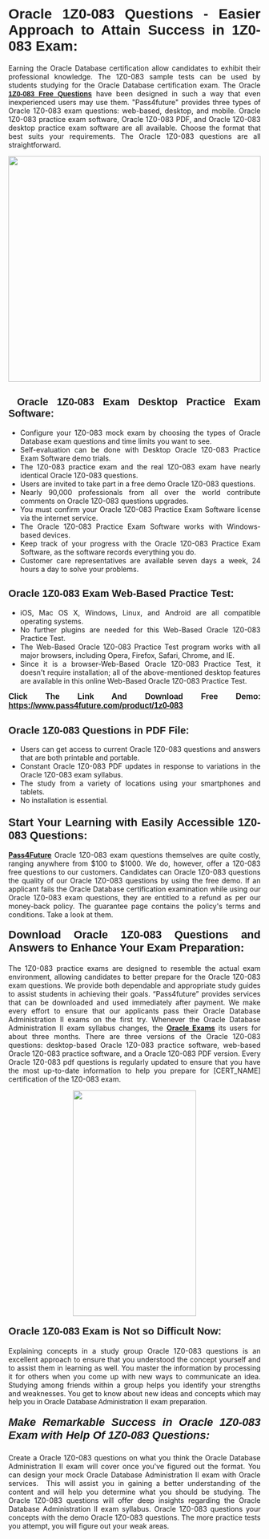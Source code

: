 <h1 style="text-align: justify;"><span style="font-family:Tahoma,Geneva,sans-serif;"><strong>Oracle 1Z0-083 Questions - Easier Approach to Attain Success in 1Z0-083 Exam:</strong></span></h1>

<p style="text-align: justify;">Earning the Oracle Database certification allow candidates to exhibit their professional knowledge. The 1Z0-083 sample tests can be used by students studying for the Oracle Database certification exam. The Oracle <a href="https://www.pass4future.com/questions/oracle/1z0-083" target="_blank"><span style="font-family:Tahoma,Geneva,sans-serif;"><strong>1Z0-083 Free Questions</strong></span></a> have been designed in such a way that even inexperienced users may use them. "Pass4future" provides three types of Oracle 1Z0-083 exam questions: web-based, desktop, and mobile. Oracle 1Z0-083 practice exam software, Oracle 1Z0-083 PDF, and Oracle 1Z0-083 desktop practice exam software are all available. Choose the format that best suits your requirements. The Oracle 1Z0-083 questions are all straightforward.</p>

<p style="text-align: justify;"><a href="https://www.pass4future.com/product/1z0-083" target="_blank"><img alt="" src="https://www.thequestionanswers.com/wp-content/uploads/2022/02/imgpsh_fullsize_anim-2.webp" style="width: 100%; height: 450px;" /></a></p>

<h2 style="text-align: justify;"><strong><span style="font-family:Tahoma,Geneva,sans-serif;"><span style="font-size:20px;"> Oracle 1Z0-083 Exam Desktop Practice Exam Software:</span></span></strong></h2>

<ul>
	<li style="text-align: justify;">Configure your 1Z0-083 mock exam by choosing the types of Oracle Database exam questions and time limits you want to see.</li>
	<li style="text-align: justify;">Self-evaluation can be done with Desktop Oracle 1Z0-083 Practice Exam Software demo trials.</li>
	<li style="text-align: justify;">The 1Z0-083 practice exam and the real 1Z0-083 exam have nearly identical Oracle 1Z0-083 questions.</li>
	<li style="text-align: justify;">Users are invited to take part in a free demo Oracle 1Z0-083 questions.</li>
	<li style="text-align: justify;">Nearly 90,000 professionals from all over the world contribute comments on Oracle 1Z0-083 questions upgrades.</li>
	<li style="text-align: justify;">You must confirm your Oracle 1Z0-083 Practice Exam Software license via the internet service.</li>
	<li style="text-align: justify;">The Oracle 1Z0-083 Practice Exam Software works with Windows-based devices.</li>
	<li style="text-align: justify;">Keep track of your progress with the Oracle 1Z0-083 Practice Exam Software, as the software records everything you do.</li>
	<li style="text-align: justify;">Customer care representatives are available seven days a week, 24 hours a day to solve your problems.</li>
</ul>

<h2 style="text-align: justify;"><span style="font-family:Tahoma,Geneva,sans-serif;"><strong><span style="font-size:20px;">Oracle 1Z0-083 Exam Web-Based Practice Test:</span></strong></span></h2>

<ul>
	<li style="text-align: justify;">iOS, Mac OS X, Windows, Linux, and Android are all compatible operating systems.</li>
	<li style="text-align: justify;">No further plugins are needed for this Web-Based Oracle 1Z0-083 Practice Test.</li>
	<li style="text-align: justify;">The Web-Based Oracle 1Z0-083 Practice Test program works with all major browsers, including Opera, Firefox, Safari, Chrome, and IE.</li>
	<li style="text-align: justify;">Since it is a browser-Web-Based Oracle 1Z0-083 Practice Test, it doesn't require installation; all of the above-mentioned desktop features are available in this online Web-Based Oracle 1Z0-083 Practice Test.</li>
</ul>

<p style="text-align: justify;"><span style="font-family:Tahoma,Geneva,sans-serif;"><span style="font-size:16px;"><strong>Click The Link And Download Free Demo:</strong></span></span> <a href="https://www.pass4future.com/product/1z0-083" target="_blank"><span style="font-family:Tahoma,Geneva,sans-serif;"><span style="font-size:16px;"><strong>https://www.pass4future.com/product/1z0-083</strong></span></span></a></p>

<h2 style="text-align: justify;"><strong><span style="font-family:Tahoma,Geneva,sans-serif;"><span style="font-size:20px;">Oracle 1Z0-083 Questions in PDF File:</span></span></strong></h2>

<ul>
	<li style="text-align: justify;">Users can get access to current Oracle 1Z0-083 questions and answers that are both printable and portable.</li>
	<li style="text-align: justify;">Constant Oracle 1Z0-083 PDF updates in response to variations in the Oracle 1Z0-083 exam syllabus.</li>
	<li style="text-align: justify;">The study from a variety of locations using your smartphones and tablets.</li>
	<li style="text-align: justify;">No installation is essential.</li>
</ul>

<h3 style="text-align: justify;"><span style="font-family:Tahoma,Geneva,sans-serif;"><strong><span style="font-size:22px;">Start Your Learning with Easily Accessible 1Z0-083 Questions:</span></strong></span></h3>

<p style="text-align: justify;"><strong><a href="https://www.pass4future.com/" target="_blank">Pass4Future</a></strong> Oracle 1Z0-083 exam questions themselves are quite costly, ranging anywhere from $100 to $1000. We do, however, offer a 1Z0-083 free questions to our customers. Candidates can Oracle 1Z0-083 questions the quality of our Oracle 1Z0-083 questions by using the free demo. If an applicant fails the Oracle Database certification examination while using our Oracle 1Z0-083 exam questions, they are entitled to a refund as per our money-back policy. The guarantee page contains the policy's terms and conditions. Take a look at them.</p>

<h4 style="text-align: justify;"><strong><span style="font-family:Tahoma,Geneva,sans-serif;"><span style="font-size:22px;">Download Oracle 1Z0-083 Questions and Answers to Enhance Your Exam Preparation:</span></span></strong></h4>

<p style="text-align: justify;">The 1Z0-083 practice exams are designed to resemble the actual exam environment, allowing candidates to better prepare for the Oracle 1Z0-083 exam questions. We provide both dependable and appropriate study guides to assist students in achieving their goals. “Pass4future” provides services that can be downloaded and used immediately after payment. We make every effort to ensure that our applicants pass their Oracle Database Administration II exams on the first try. Whenever the Oracle Database Administration II exam syllabus changes, the <strong><a href="https://www.pass4future.com/oracle" target="_blank">Oracle Exams</a></strong> its users for about three months. There are three versions of the Oracle 1Z0-083 questions: desktop-based Oracle 1Z0-083 practice software, web-based Oracle 1Z0-083 practice software, and a Oracle 1Z0-083 PDF version. Every Oracle 1Z0-083 pdf questions is regularly updated to ensure that you have the most up-to-date information to help you prepare for [CERT_NAME] certification of the 1Z0-083 exam.</p>

<p style="text-align: center;"><a href="https://www.pass4future.com/product/1z0-083" target="_blank"><img alt="" src="https://www.thequestionanswers.com/wp-content/uploads/2022/02/imgpsh_fullsize_anim-3.webp" style="width: 70%; height: 450px;" /></a></p>

<h4 style="text-align: justify;"><strong><span style="font-family:Tahoma,Geneva,sans-serif;"><span style="font-size:20px;">Oracle 1Z0-083 Exam is Not so Difficult Now:</span></span></strong></h4>

<p style="text-align: justify;">Explaining concepts in a study group Oracle 1Z0-083 questions is an excellent approach to ensure that you understood the concept yourself and to assist them in learning as well. You master the information by processing it for others when you come up with new ways to communicate an idea. Studying among friends within a group helps you identify your strengths and weaknesses. You get to know about new ideas and concepts <span style="font-family:Tahoma,Geneva,sans-serif;">which may help you in Oracle Database Administration II exam preparation.</span></p>

<h5 style="text-align: justify;"><span style="font-family:Tahoma,Geneva,sans-serif;"><span style="font-size:22px;"><strong>Make Remarkable Success in Oracle 1Z0-083 Exam with Help Of 1Z0-083 Questions:</strong></span></span></h5>

<p style="text-align: justify;">Create a Oracle 1Z0-083 questions on what you think the Oracle Database Administration II exam will cover once you've figured out the format. You can design your mock Oracle Database Administration II exam with Oracle services.  This will assist you in gaining a better understanding of the content and will help you determine what you should be studying. The Oracle 1Z0-083 questions will offer deep insights regarding the Oracle Database Administration II exam syllabus. Oracle 1Z0-083 questions your concepts with the demo Oracle 1Z0-083 questions. The more practice tests you attempt, you will figure out your weak areas.</p>
